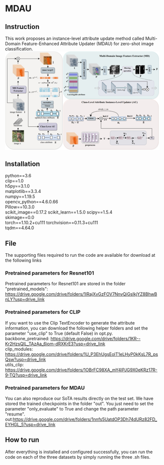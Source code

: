 # MDAU
## Instruction
This work proposes an instance-level attribute update method called Multi-Domain Feature-Enhanced Attribute Updater (MDAU) for zero-shot image classification.
![alt text](fig2.jpg)
## Installation
python==3.6  
clip==1.0  
h5py==3.1.0  
matplotlib==3.3.4  
numpy==1.19.5  
opencv_python==4.6.0.66  
Pillow==10.3.0  
scikit_image==0.17.2
scikit_learn==1.5.0
scipy==1.5.4  
skimage==0.0  
torch==1.10.2+cu111
torchvision==0.11.3+cu111  
tqdm==4.64.0  
## File
The supporting files required to run the code are available for download at the following links  
### Pretrained parameters for Resnet101
Pretrained parameters for Resnet101 are stored in the folder "pretrained_models": https://drive.google.com/drive/folders/1lRajXvGzFOV7NnvQiGsIkjYZ8BhwBnLY?usp=drive_link 
### Pretrained parameters for CLIP
If you want to use the Clip TextEncoder to generate the attribute information, you can download the following helper folders and set the parameter "use_clip" to True (default False) in opt.py.  
backbone_pretrained: https://drive.google.com/drive/folders/1KR--Kr2HzsQIL_TAzAa_6iom-dRXKrE3?usp=drive_link  
clip_modules: https://drive.google.com/drive/folders/1U_P3EhUgsEolT1eLHyP0kKsL7R_psQsw?usp=drive_link  
utils_clip: https://drive.google.com/drive/folders/1OBrFC98XA_mY4lPJG9X0eKRz17R-9-TQ?usp=drive_link  
### Pretrained parameters for MDAU
You can also reproduce our SoTA results directly on the test set. We have stored the trained checkpoints in the folder "out". You just need to set the parameter "only_evaluate" to True and change the path parameter "resume".  
out:https://drive.google.com/drive/folders/1nnfs5UatdOP3Dh74dURz82FD_EYHGL_5?usp=drive_link
## How to run
After everything is installed and configured successfully, you can run the code on each of the three datasets by simply running the three .sh files.
